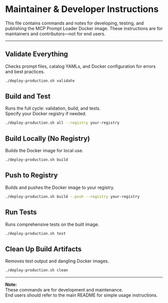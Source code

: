 # Maintainer & Developer Instructions

This file contains commands and notes for developing, testing, and publishing the MCP Prompt Loader Docker image.
These instructions are for maintainers and contributors—not for end users.

---

## Validate Everything

Checks prompt files, catalog YAMLs, and Docker configuration for errors and best practices.

```bash
./deploy-production.sh validate
```

## Build and Test

Runs the full cycle: validation, build, and tests.  
Specify your Docker registry if needed.

```bash
./deploy-production.sh all --registry your-registry
```

## Build Locally (No Registry)

Builds the Docker image for local use.

```bash
./deploy-production.sh build
```

## Push to Registry

Builds and pushes the Docker image to your registry.

```bash
./deploy-production.sh build --push --registry your-registry
```

## Run Tests

Runs comprehensive tests on the built image.

```bash
./deploy-production.sh test
```

## Clean Up Build Artifacts

Removes test output and dangling Docker images.

```bash
./deploy-production.sh clean
```

---

**Note:**  
These commands are for development and maintenance.  
End users should refer to the main README for simple usage instructions.